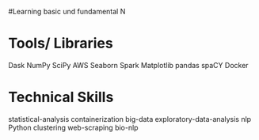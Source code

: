 #Learning basic und fundamental N

# Tools/ Libraries
Dask
NumPy
SciPy
AWS
Seaborn
Spark
Matplotlib
pandas
spaCY
Docker


# Technical Skills
statistical-analysis
containerization
big-data
exploratory-data-analysis
nlp
Python
clustering
web-scraping
bio-nlp


